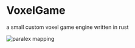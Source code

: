 # VoxelGame
a small custom voxel game engine written in rust

![paralex mapping](https://media.discordapp.net/attachments/1160991274741018805/1193500485416656957/image.png?ex=65acf0f1&is=659a7bf1&hm=d42c78d07d6f9fc5d53e8d6ece6ce4fb7ee492d6c1966e6f788505eb0ef885be&=&format=webp&quality=lossless)
